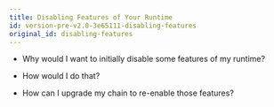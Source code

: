 ```yaml
---
title: Disabling Features of Your Runtime
id: version-pre-v2.0-3e65111-disabling-features
original_id: disabling-features
---
```


* Why would I want to initially disable some features of my runtime?

* How would I do that?

* How can I upgrade my chain to re-enable those features?
